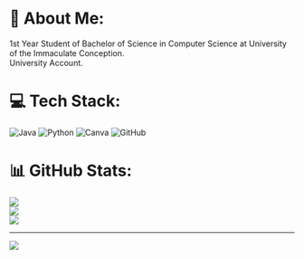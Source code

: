# 🌟 About Me:
1st Year Student of Bachelor of Science in Computer Science at University of the Immaculate Conception.
<br> University Account. <br>



# 💻 Tech Stack:
![Java](https://img.shields.io/badge/java-%23ED8B00.svg?style=for-the-badge&logo=openjdk&logoColor=white) ![Python](https://img.shields.io/badge/python-3670A0?style=for-the-badge&logo=python&logoColor=ffdd54) ![Canva](https://img.shields.io/badge/Canva-%2300C4CC.svg?style=for-the-badge&logo=Canva&logoColor=white) ![GitHub](https://img.shields.io/badge/github-%23121011.svg?style=for-the-badge&logo=github&logoColor=white)
# 📊 GitHub Stats:
![](https://github-readme-stats.vercel.app/api?username=NatalioFelicianoSolis&theme=github_dark&hide_border=false&include_all_commits=true&count_private=false)<br/>
![](https://github-readme-streak-stats.herokuapp.com/?user=NatalioFelicianoSolis&theme=github_dark&hide_border=false)<br/>
![](https://github-readme-stats.vercel.app/api/top-langs/?username=NatalioFelicianoSolis&theme=github_dark&hide_border=false&include_all_commits=true&count_private=false&layout=compact)

---
[![](https://visitcount.itsvg.in/api?id=NatalioFelicianoSolis&icon=0&color=4)](https://visitcount.itsvg.in)

<!-- Proudly created with GPRM ( https://gprm.itsvg.in ) -->

